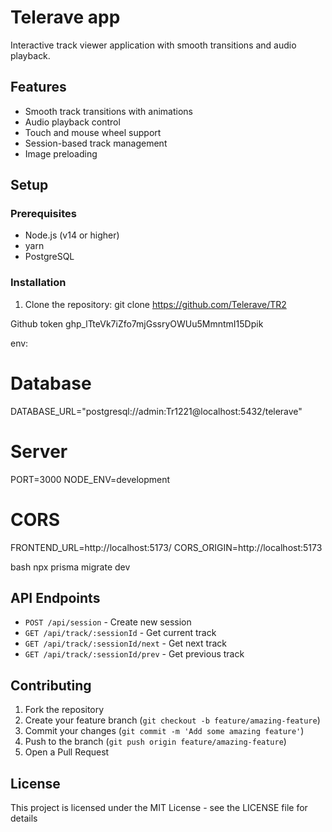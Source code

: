 # Telerave app

Interactive track viewer application with smooth transitions and audio playback.

## Features
- Smooth track transitions with animations
- Audio playback control
- Touch and mouse wheel support
- Session-based track management
- Image preloading

## Setup

### Prerequisites
- Node.js (v14 or higher)
- yarn
- PostgreSQL

### Installation

1. Clone the repository:  git clone https://github.com/Telerave/TR2

Github token	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


env:

# Database
DATABASE_URL="postgresql://admin:Tr1221@localhost:5432/telerave"
# Server
PORT=3000
NODE_ENV=development

# CORS
FRONTEND_URL=http://localhost:5173/
CORS_ORIGIN=http://localhost:5173



bash
npx prisma migrate dev



## API Endpoints

- `POST /api/session` - Create new session
- `GET /api/track/:sessionId` - Get current track
- `GET /api/track/:sessionId/next` - Get next track
- `GET /api/track/:sessionId/prev` - Get previous track

## Contributing

1. Fork the repository
2. Create your feature branch (`git checkout -b feature/amazing-feature`)
3. Commit your changes (`git commit -m 'Add some amazing feature'`)
4. Push to the branch (`git push origin feature/amazing-feature`)
5. Open a Pull Request

## License

This project is licensed under the MIT License - see the LICENSE file for details


